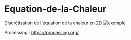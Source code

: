 # Equation-de-la-Chaleur
Discrétisation de l'équation de la chaleur en 2D
![exemple](frames-004714.png)

Processing : https://processing.org/
